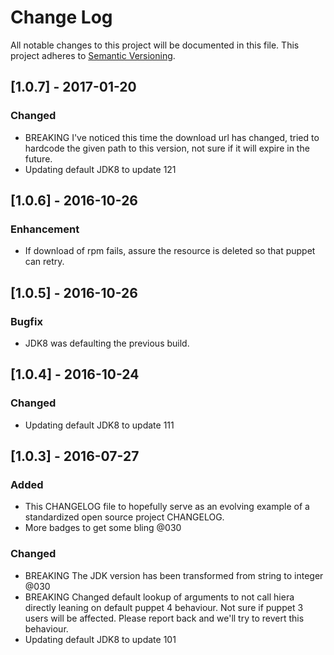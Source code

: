 # Change Log
All notable changes to this project will be documented in this file.
This project adheres to [Semantic Versioning](http://semver.org/).

## [1.0.7] - 2017-01-20
### Changed
- BREAKING I've noticed this time the download url has changed, tried to hardcode the given path to this version, not sure if it will expire in the future.
- Updating default JDK8 to update 121

## [1.0.6] - 2016-10-26
### Enhancement
- If download of rpm fails, assure the resource is deleted so that puppet can retry.

## [1.0.5] - 2016-10-26
### Bugfix
- JDK8 was defaulting the previous build.

## [1.0.4] - 2016-10-24
### Changed
- Updating default JDK8 to update 111

## [1.0.3] - 2016-07-27
### Added
- This CHANGELOG file to hopefully serve as an evolving example of a standardized open source project CHANGELOG.
- More badges to get some bling @030

### Changed
- BREAKING The JDK version has been transformed from string to integer @030
- BREAKING Changed default lookup of arguments to not call hiera directly leaning on default puppet 4 behaviour. Not sure if puppet 3 users will be affected. Please report back and we'll try to revert this behaviour.
- Updating default JDK8 to update 101
